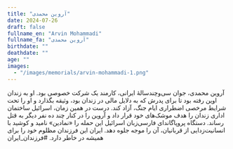 ```yaml
---
title: "آروین محمدی"
date: 2024-07-26
draft: false
fullname_en: "Arvin Mohammadi"
fullname_fa: "آروین محمدی"
birthdate: ""
deathdate: ""
age: ""
images:
  - "/images/memorials/arvin-mohammadi-1.png"
---
```


آروین محمدی، جوان سی‌وچندسالۀ ایرانی، کارمند یک شرکت خصوصی بود. او به زندان اوین رفته بود تا برای پدرش که به دلایل مالی در زندان بود، وثیقه بگذارد و او را تحت شرایط مرخصی اضطراری ایام جنگ، آزاد کند. درست در همین زمان، اسرائیل ساختمان اداری زندان را هدف موشک‌های خود قرار داد و آروین را در کنار چند ده نفر دیگر به قتل رساند. دستگاه پروپاگاندای فارسی‌زبان اسرائیل این حمله را «نمادین» نامید و کوشید با انسانیت‌زدایی از قربانیان، آن را موجه جلوه دهد. ایران این فرزندان مظلوم خود را برای همیشه در خاطر دارد. 
#فرزندان_ایران